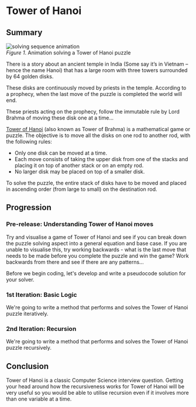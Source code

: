 # Tower of Hanoi

## Summary
![solving sequence animation](readme-assets/tower_of_hanoi.gif)  
*Figure 1*.  Animation solving a Tower of Hanoi puzzle


There is a story about an ancient temple in India (Some say it’s in Vietnam – hence the name Hanoi) that has a large room with three towers surrounded by 64 golden disks.

These disks are continuously moved by priests in the temple. According to a prophecy, when the last move of the puzzle is completed the world will end.

These priests acting on the prophecy, follow the immutable rule by Lord Brahma of moving these disk one at a time...

[Tower of Hanoi](https://en.wikipedia.org/wiki/Tower_of_Hanoi) (also known as Tower of Brahma) is a mathematical game or puzzle. The objective is to move all the disks on one rod to another rod, with the following rules:

* Only one disk can be moved at a time.
* Each move consists of taking the upper disk from one of the stacks and placing it on top of another stack or on an empty rod.
* No larger disk may be placed on top of a smaller disk.

To solve the puzzle, the entire stack of disks have to be moved and placed in ascending order (from large to small) on the destination rod.

## Progression
### Pre-release: Understanding Tower of Hanoi moves
Try and visualise a game of Tower of Hanoi and see if you can break down the puzzle solving aspect into a general equation and base case. If you are unable to visualise this, try working backwards - what is the last move that needs to be made before you complete the puzzle and win the game? Work backwards from there and see if there are any patterns...

Before we begin coding, let's develop and write a pseudocode solution for your solver.


### 1st Iteration: Basic Logic
We're going to write a method that performs and solves the Tower of Hanoi puzzle iteratively.


### 2nd Iteration: Recursion
We're going to write a method that performs and solves the Tower of Hanoi puzzle recursively.


## Conclusion
Tower of Hanoi is a classic Computer Science interview question. Getting your head around how the recursiveness works for Tower of Hanoi will be very useful so you would be able to utilise recursion even if it involves more than one variable at a time.
